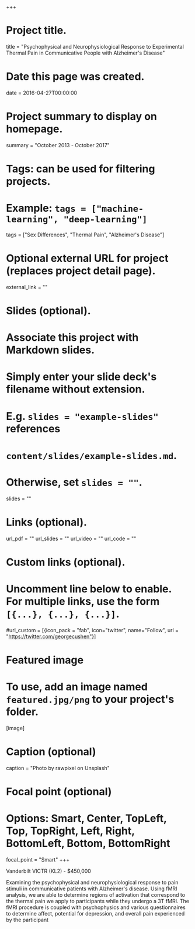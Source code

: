 +++
# Project title.
title = "Psychophysical and Neurophysiological Response to Experimental Thermal Pain in Communicative People with Alzheimer's Disease"

# Date this page was created.
date = 2016-04-27T00:00:00

# Project summary to display on homepage.
summary = "October 2013 - October 2017"

# Tags: can be used for filtering projects.
# Example: `tags = ["machine-learning", "deep-learning"]`
tags = ["Sex Differences", "Thermal Pain", "Alzheimer's Disease"]

# Optional external URL for project (replaces project detail page).
external_link = ""

# Slides (optional).
#   Associate this project with Markdown slides.
#   Simply enter your slide deck's filename without extension.
#   E.g. `slides = "example-slides"` references 
#   `content/slides/example-slides.md`.
#   Otherwise, set `slides = ""`.
slides = ""

# Links (optional).
url_pdf = ""
url_slides = ""
url_video = ""
url_code = ""

# Custom links (optional).
#   Uncomment line below to enable. For multiple links, use the form `[{...}, {...}, {...}]`.
#url_custom = [{icon_pack = "fab", icon="twitter", name="Follow", url = "https://twitter.com/georgecushen"}]

# Featured image
# To use, add an image named `featured.jpg/png` to your project's folder. 
[image]
  # Caption (optional)
  caption = "Photo by rawpixel on Unsplash"
  
  # Focal point (optional)
  # Options: Smart, Center, TopLeft, Top, TopRight, Left, Right, BottomLeft, Bottom, BottomRight
  focal_point = "Smart"
+++

Vanderbilt VICTR (KL2) - $450,000

Examining the psychophysical and neurophysiological response to pain stimuli in communicative patients with Alzheimer's disease. Using fMRI analysis, we are able to determine regions of activation that correspond to the thermal pain we apply to participants while they undergo a 3T fMRI. The fMRI procedure is coupled with psychophysics and various questionnaires to determine affect, potential for depression, and overall pain experienced by the participant